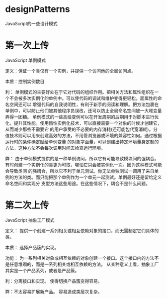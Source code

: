 # designPatterns
JavaScript的一些设计模式

# 第一次上传

JavaScript 单例模式

定义：保证一个类仅有一个实例，并提供一个访问他的全局访问点。

本质：控制实例数目

利：
  单例模式的主要好处在于它对代码的组织作用。把相关方法和属性组织在一个不会被多次实例化的单例中。可以使代码的调试和维护变得更轻松。面属性的命名空间还可以 
  增强代码的自我说明性，有利于新手的阅读和理解。把方法包裹在单例中，可以防止他们被其他程序员误改，还可以防止全局命名空间被一大堆变量弄得一团糟。
  单例模式的一些高级变例可以在开发周期的后期用于对脚本进行优化，提升其性能。使用惰性实例化技术，可以直接需要一个对象的时候才创建它，从而减少那些不需要它
  的用户承受的不必要的内存消耗(还可能包代宽消耗)。分值技术则可以用来创建高效的方法，不用管浏览器或环境的兼容性如何。通过根据运行时的条件确定赋给单例变量
  的对象字面量，可以创建出特定环境量身定制的方法，这种方法不会每次调用时间去检查运行环境。
  
弊：
   由于单例模式提供的是一种单例访问，所以它有可能导致模块间的强耦合。有时创建一个实例化的类更为可取，哪怕它只会被实例化一次。因为这种模式可能会导致类间 
   的强耦合，所以它不利于单元测试。你无法单独测试一调用了来自单例的方法的类。而只能把那个单例作为一个单元一起测试。单例最好还是留给定义命名空间和实现分
   支型方法这些用途。在这些情况下，耦合不是什么问题。
   
 # 第二次上传
 
 JavaScript 抽象工厂模式
 
 定义： 提供一个创建一系列相关或相互依赖对象的接口，而无需制定它们具体的类。

 本质： 选择产品簇的实现。

 功能： 为一系列相关对象或相互依赖的对象创建一个接口。这个接口内的方法不是任意堆砌的，而是一系列相关或相互依赖的方法。
       从某种意义上看，抽象工厂其实是一个产品系列，或者是产品簇。
       
  利：分离接口和实现。
      使得切换产品簇变得容易。
      
  弊：不太容易扩展新产品。
      容易造成类层次复杂。
